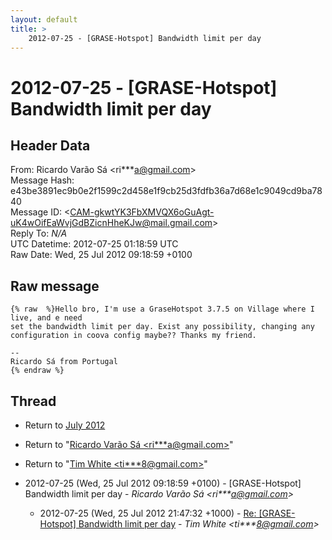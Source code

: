 ```yaml
---
layout: default
title: >
    2012-07-25 - [GRASE-Hotspot] Bandwidth limit per day
---
```


# 2012-07-25 - [GRASE-Hotspot] Bandwidth limit per day

## Header Data

From: Ricardo Varão Sá \<ri***a@gmail.com\><br>
Message Hash: e43be3891ec9b0e2f1599c2d458e1f9cb25d3fdfb36a7d68e1c9049cd9ba7840<br>
Message ID: \<CAM-gkwtYK3FbXMVQX6oGuAgt-uK4wOifEaWvjGdBZicnHheKJw@mail.gmail.com\><br>
Reply To: _N/A_<br>
UTC Datetime: 2012-07-25 01:18:59 UTC<br>
Raw Date: Wed, 25 Jul 2012 09:18:59 +0100<br>

## Raw message

```
{% raw  %}Hello bro, I'm use a GraseHotspot 3.7.5 on Village where I live, and e need
set the bandwidth limit per day. Exist any possibility, changing any
configuration in coova config maybe?? Thanks my friend.

-- 
Ricardo Sá from Portugal
{% endraw %}
```

## Thread

+ Return to [July 2012](/archive/2012/07)

+ Return to "[Ricardo Varão Sá <ri***a<span>@</span>gmail.com>](/authors/ri___a_at_gmail_com)"
+ Return to "[Tim White <ti***8<span>@</span>gmail.com>](/authors/ti___8_at_gmail_com)"

+ 2012-07-25 (Wed, 25 Jul 2012 09:18:59 +0100) - [GRASE-Hotspot] Bandwidth limit per day - _Ricardo Varão Sá \<ri***a@gmail.com\>_
  + 2012-07-25 (Wed, 25 Jul 2012 21:47:32 +1000) - [Re: [GRASE-Hotspot] Bandwidth limit per day](/archive/2012/07/aeab795389bba024a3f874cf60fd6efead44af19bf6ac0ff35eaadc34f112a48) - _Tim White \<ti***8@gmail.com\>_

